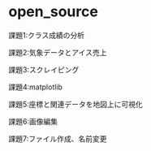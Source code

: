 # open_source

課題1:クラス成績の分析

課題2:気象データとアイス売上

課題3:スクレイピング

課題4:matplotlib

課題5:座標と関連データを地図上に可視化

課題6:画像編集

課題7:ファイル作成、名前変更
